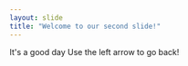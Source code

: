 ```yaml
---
layout: slide
title: "Welcome to our second slide!"
---
```

It's a good day
Use the left arrow to go back!
